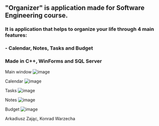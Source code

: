 ## "Organizer" is application made for Software Engineering course.

### It is application that helps to organize your life through 4 main features:
### - Calendar, Notes, Tasks and Budget

### Made in C++, WinForms and SQL Server

Main window
![image](https://github.com/aizzy1337/Organizer/assets/31189382/cdffa6f1-fef8-4278-8ee3-fda425e800c1)

Calendar
![image](https://github.com/aizzy1337/Organizer/assets/31189382/42e7a3f5-94a1-4a0f-a85f-65f0db988e8d)

Tasks
![image](https://github.com/aizzy1337/Organizer/assets/31189382/82172672-a71e-4140-b010-940afdfe9423)

Notes
![image](https://github.com/aizzy1337/Organizer/assets/31189382/ec887cc2-ed4a-4816-927f-33400da49a82)

Budget
![image](https://github.com/aizzy1337/Organizer/assets/31189382/53551c18-22cc-4e27-b2bc-e29685f3eafb)

Arkadiusz Zając, Konrad Warzecha
